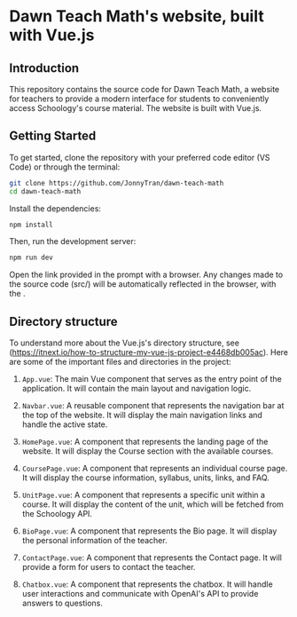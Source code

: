 # Dawn Teach Math's website, built with Vue.js

## Introduction
This repository contains the source code for Dawn Teach Math, a website for teachers to provide a modern interface for students to conveniently access Schoology's course material. The website is built with Vue.js.

## Getting Started
To get started, clone the repository with your preferred code editor (VS Code) or through the terminal:

```bash
git clone https://github.com/JonnyTran/dawn-teach-math
cd dawn-teach-math
```

Install the dependencies:

```bash
npm install
```

Then, run the development server:

```bash
npm run dev
```
Open the link provided in the prompt with a browser. Any changes made to the source code (src/) will be automatically reflected in the browser, with the .

## Directory structure

To understand more about the Vue.js's directory structure, see (https://itnext.io/how-to-structure-my-vue-js-project-e4468db005ac).
Here are some of the important files and directories in the project:

1. `App.vue`: The main Vue component that serves as the entry point of the application. It will contain the main layout and navigation logic.

2. `Navbar.vue`: A reusable component that represents the navigation bar at the top of the website. It will display the main navigation links and handle the active state.

3. `HomePage.vue`: A component that represents the landing page of the website. It will display the Course section with the available courses.

4. `CoursePage.vue`: A component that represents an individual course page. It will display the course information, syllabus, units, links, and FAQ.

5. `UnitPage.vue`: A component that represents a specific unit within a course. It will display the content of the unit, which will be fetched from the Schoology API.

6. `BioPage.vue`: A component that represents the Bio page. It will display the personal information of the teacher.

7. `ContactPage.vue`: A component that represents the Contact page. It will provide a form for users to contact the teacher.

8. `Chatbox.vue`: A component that represents the chatbox. It will handle user interactions and communicate with OpenAI's API to provide answers to questions.


